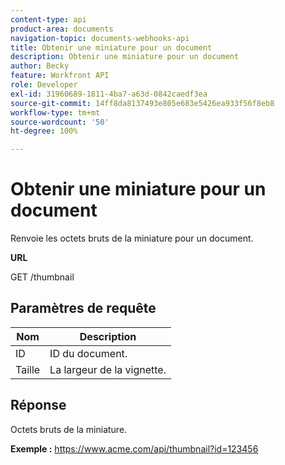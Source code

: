 ```yaml
---
content-type: api
product-area: documents
navigation-topic: documents-webhooks-api
title: Obtenir une miniature pour un document
description: Obtenir une miniature pour un document
author: Becky
feature: Workfront API
role: Developer
exl-id: 31960689-1811-4ba7-a63d-0842caedf3ea
source-git-commit: 14ff8da8137493e805e683e5426ea933f56f8eb8
workflow-type: tm+mt
source-wordcount: '50'
ht-degree: 100%

---
```



# Obtenir une miniature pour un document

Renvoie les octets bruts de la miniature pour un document.

**URL**

GET /thumbnail

## Paramètres de requête

| Nom | Description |
|---|---|
| ID | ID du document. |
| Taille | La largeur de la vignette. |


## Réponse

Octets bruts de la miniature.

**Exemple :** https://www.acme.com/api/thumbnail?id=123456
